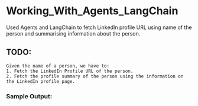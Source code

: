 # Working_With_Agents_LangChain
Used Agents and LangChain to fetch LinkedIn profile URL using name of the person and summarising information about the person.

## TODO:

```
Given the name of a person, we have to:
1. Fetch the LinkedIn Profile URL of the person.
2. Fetch the profile summary of the person using the information on the LinkedIn profile page.
```

### Sample Output:
